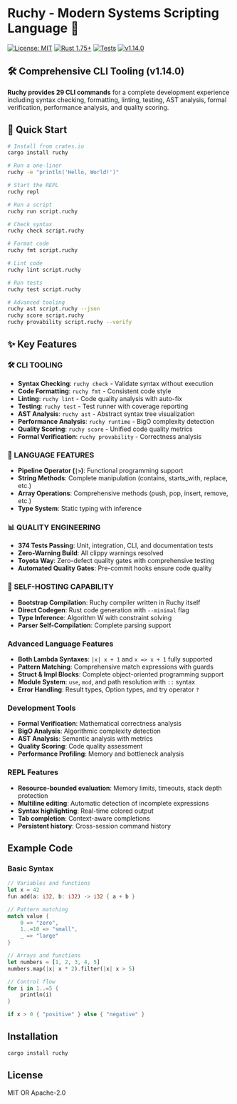 # Ruchy - Modern Systems Scripting Language 🚀

[![License: MIT](https://img.shields.io/badge/License-MIT-yellow.svg)](https://opensource.org/licenses/MIT)
[![Rust 1.75+](https://img.shields.io/badge/rust-1.75+-orange.svg)](https://www.rust-lang.org)
[![Tests](https://img.shields.io/badge/tests-374%20passing-green.svg)](./tests)
[![v1.14.0](https://img.shields.io/badge/v1.14.0-CLI--TOOLING-gold.svg)](./CHANGELOG.md)

## 🛠️ Comprehensive CLI Tooling (v1.14.0)

**Ruchy provides 29 CLI commands** for a complete development experience including syntax checking, formatting, linting, testing, AST analysis, formal verification, performance analysis, and quality scoring.

## 🎯 Quick Start

```bash
# Install from crates.io
cargo install ruchy

# Run a one-liner
ruchy -e "println('Hello, World!')"

# Start the REPL
ruchy repl

# Run a script
ruchy run script.ruchy

# Check syntax
ruchy check script.ruchy

# Format code
ruchy fmt script.ruchy

# Lint code
ruchy lint script.ruchy

# Run tests
ruchy test script.ruchy

# Advanced tooling
ruchy ast script.ruchy --json
ruchy score script.ruchy
ruchy provability script.ruchy --verify
```

## ✨ Key Features

### 🛠️ CLI TOOLING
- **Syntax Checking**: `ruchy check` - Validate syntax without execution
- **Code Formatting**: `ruchy fmt` - Consistent code style
- **Linting**: `ruchy lint` - Code quality analysis with auto-fix
- **Testing**: `ruchy test` - Test runner with coverage reporting
- **AST Analysis**: `ruchy ast` - Abstract syntax tree visualization
- **Performance Analysis**: `ruchy runtime` - BigO complexity detection
- **Quality Scoring**: `ruchy score` - Unified code quality metrics
- **Formal Verification**: `ruchy provability` - Correctness analysis

### 🚀 LANGUAGE FEATURES
- **Pipeline Operator (`|>`)**: Functional programming support
- **String Methods**: Complete manipulation (contains, starts_with, replace, etc.)
- **Array Operations**: Comprehensive methods (push, pop, insert, remove, etc.)
- **Type System**: Static typing with inference

### 📊 QUALITY ENGINEERING
- **374 Tests Passing**: Unit, integration, CLI, and documentation tests
- **Zero-Warning Build**: All clippy warnings resolved
- **Toyota Way**: Zero-defect quality gates with comprehensive testing
- **Automated Quality Gates**: Pre-commit hooks ensure code quality

### 🎊 SELF-HOSTING CAPABILITY
- **Bootstrap Compilation**: Ruchy compiler written in Ruchy itself
- **Direct Codegen**: Rust code generation with `--minimal` flag
- **Type Inference**: Algorithm W with constraint solving
- **Parser Self-Compilation**: Complete parsing support

### Advanced Language Features
- **Both Lambda Syntaxes**: `|x| x + 1` and `x => x + 1` fully supported
- **Pattern Matching**: Comprehensive match expressions with guards
- **Struct & Impl Blocks**: Complete object-oriented programming support
- **Module System**: `use`, `mod`, and path resolution with `::` syntax
- **Error Handling**: Result types, Option types, and try operator `?`

### Development Tools
- **Formal Verification**: Mathematical correctness analysis
- **BigO Analysis**: Algorithmic complexity detection
- **AST Analysis**: Semantic analysis with metrics
- **Quality Scoring**: Code quality assessment
- **Performance Profiling**: Memory and bottleneck analysis

### REPL Features
- **Resource-bounded evaluation**: Memory limits, timeouts, stack depth protection
- **Multiline editing**: Automatic detection of incomplete expressions
- **Syntax highlighting**: Real-time colored output
- **Tab completion**: Context-aware completions
- **Persistent history**: Cross-session command history

## Example Code

### Basic Syntax
```rust
// Variables and functions
let x = 42
fun add(a: i32, b: i32) -> i32 { a + b }

// Pattern matching
match value {
    0 => "zero",
    1..=10 => "small", 
    _ => "large"
}

// Arrays and functions
let numbers = [1, 2, 3, 4, 5]
numbers.map(|x| x * 2).filter(|x| x > 5)

// Control flow
for i in 1..=5 {
    println(i)
}

if x > 0 { "positive" } else { "negative" }
```

## Installation

```bash
cargo install ruchy
```

## License

MIT OR Apache-2.0
